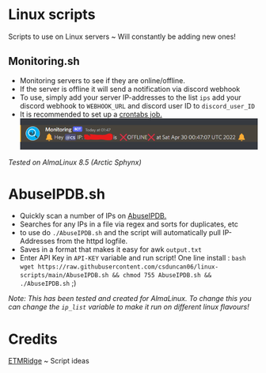 
# Linux scripts

Scripts to use on Linux servers ~ Will constantly be adding new ones!



## Monitoring.sh
- Monitoring servers to see if they are online/offline.
- If the server is offline it will send a notification via discord webhook
- To use, simply add your server IP-addresses to the list `ips` add your discord webhook to `WEBHOOK_URL` and discord user ID to `discord_user_ID`
- It is recommended to set up a [crontabs job.](https://www.howtogeek.com/101288/how-to-schedule-tasks-on-linux-an-introduction-to-crontab-files/)
![Monitoring](/img/monitoring.png)

*Tested on AlmaLinux 8.5 (Arctic Sphynx)*

# AbuseIPDB.sh
 - Quickly scan a number of IPs on [AbuseIPDB.](https://www.abuseipdb.com/)
 - Searches for any IPs in a file via regex and sorts for duplicates, etc
 - to use do `./AbuseIPDB.sh` and the script will automatically pull IP-Addresses from the httpd logfile.
 - Saves in a format that makes it easy for awk `output.txt`
 - Enter API Key in `API-KEY` variable and run script! 
 One line install : ```bash
 wget https://raw.githubusercontent.com/csduncan06/linux-scripts/main/AbuseIPDB.sh && chmod 755 AbuseIPDB.sh && ./AbuseIPDB.sh``` ;)
 
  *Note: This has been tested and created for AlmaLinux. To change this you can change the `ip_list` variable to make it run on different linux flavours!*
   
  
# Credits
[ETMRidge](https://github.com/ETMRidge) ~ Script ideas
